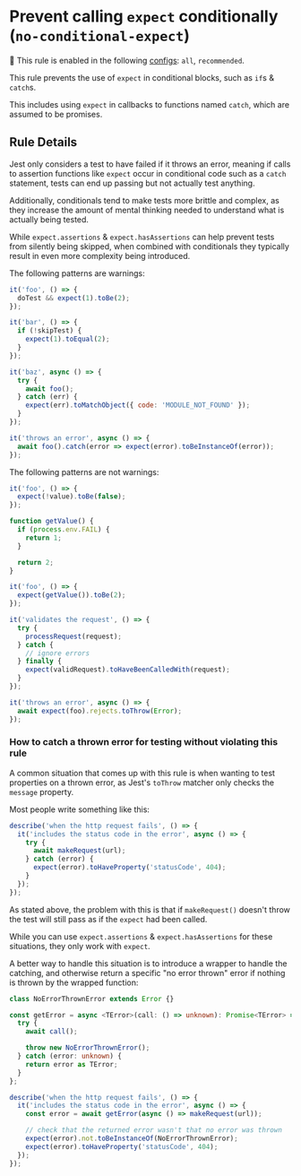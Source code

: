 # Prevent calling `expect` conditionally (`no-conditional-expect`)

<!-- prettier-ignore -->
💼 This rule is enabled in the following [configs](https://github.com/jest-community/eslint-plugin-jest#shareable-configurations): `all`, `recommended`.

This rule prevents the use of `expect` in conditional blocks, such as `if`s &
`catch`s.

This includes using `expect` in callbacks to functions named `catch`, which are
assumed to be promises.

## Rule Details

Jest only considers a test to have failed if it throws an error, meaning if
calls to assertion functions like `expect` occur in conditional code such as a
`catch` statement, tests can end up passing but not actually test anything.

Additionally, conditionals tend to make tests more brittle and complex, as they
increase the amount of mental thinking needed to understand what is actually
being tested.

While `expect.assertions` & `expect.hasAssertions` can help prevent tests from
silently being skipped, when combined with conditionals they typically result in
even more complexity being introduced.

The following patterns are warnings:

```js
it('foo', () => {
  doTest && expect(1).toBe(2);
});

it('bar', () => {
  if (!skipTest) {
    expect(1).toEqual(2);
  }
});

it('baz', async () => {
  try {
    await foo();
  } catch (err) {
    expect(err).toMatchObject({ code: 'MODULE_NOT_FOUND' });
  }
});

it('throws an error', async () => {
  await foo().catch(error => expect(error).toBeInstanceOf(error));
});
```

The following patterns are not warnings:

```js
it('foo', () => {
  expect(!value).toBe(false);
});

function getValue() {
  if (process.env.FAIL) {
    return 1;
  }

  return 2;
}

it('foo', () => {
  expect(getValue()).toBe(2);
});

it('validates the request', () => {
  try {
    processRequest(request);
  } catch {
    // ignore errors
  } finally {
    expect(validRequest).toHaveBeenCalledWith(request);
  }
});

it('throws an error', async () => {
  await expect(foo).rejects.toThrow(Error);
});
```

### How to catch a thrown error for testing without violating this rule

A common situation that comes up with this rule is when wanting to test
properties on a thrown error, as Jest's `toThrow` matcher only checks the
`message` property.

Most people write something like this:

```typescript
describe('when the http request fails', () => {
  it('includes the status code in the error', async () => {
    try {
      await makeRequest(url);
    } catch (error) {
      expect(error).toHaveProperty('statusCode', 404);
    }
  });
});
```

As stated above, the problem with this is that if `makeRequest()` doesn't throw
the test will still pass as if the `expect` had been called.

While you can use `expect.assertions` & `expect.hasAssertions` for these
situations, they only work with `expect`.

A better way to handle this situation is to introduce a wrapper to handle the
catching, and otherwise return a specific "no error thrown" error if nothing is
thrown by the wrapped function:

```typescript
class NoErrorThrownError extends Error {}

const getError = async <TError>(call: () => unknown): Promise<TError> => {
  try {
    await call();

    throw new NoErrorThrownError();
  } catch (error: unknown) {
    return error as TError;
  }
};

describe('when the http request fails', () => {
  it('includes the status code in the error', async () => {
    const error = await getError(async () => makeRequest(url));

    // check that the returned error wasn't that no error was thrown
    expect(error).not.toBeInstanceOf(NoErrorThrownError);
    expect(error).toHaveProperty('statusCode', 404);
  });
});
```
